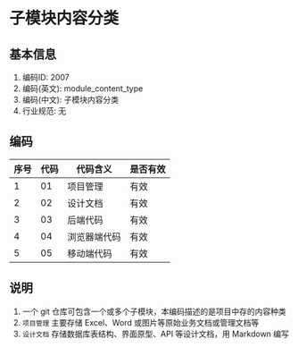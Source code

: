# 子模块内容分类

## 基本信息

1. 编码ID: 2007
2. 编码(英文): module_content_type
3. 编码(中文): 子模块内容分类
4. 行业规范: 无

## 编码

| 序号 | 代码 | 代码含义     | 是否有效 |
| ---- | ---- | ------------ | -------- |
| 1    | 01   | 项目管理     | 有效     |
| 2    | 02   | 设计文档     | 有效     |
| 3    | 03   | 后端代码     | 有效     |
| 4    | 04   | 浏览器端代码 | 有效     |
| 5    | 05   | 移动端代码   | 有效     |

## 说明

1. 一个 git 仓库可包含一个或多个子模块，本编码描述的是项目中存的内容种类
2. `项目管理` 主要存储 Excel、Word 或图片等原始业务文档或管理文档等
3. `设计文档` 存储数据库表结构、界面原型、API 等设计文档，用 Markdown 编写